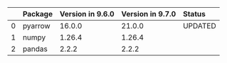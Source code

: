 <!-- markdown-link-check-disable -->

|    | Package   | Version in 9.6.0   | Version in 9.7.0   | Status   |
|---:|:----------|:-------------------|:-------------------|:---------|
|  0 | pyarrow   | 16.0.0             | 21.0.0             | UPDATED  |
|  1 | numpy     | 1.26.4             | 1.26.4             |          |
|  2 | pandas    | 2.2.2              | 2.2.2              |          |